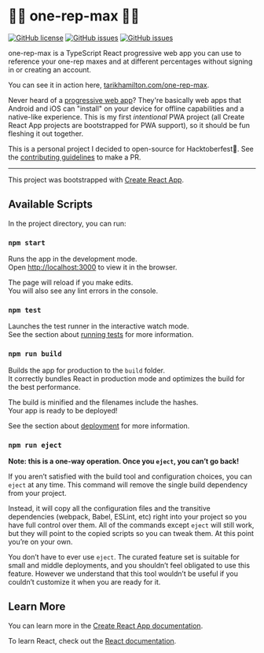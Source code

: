 # 🏋️‍♂️ one-rep-max 🏋️‍♀️

[![GitHub license](https://img.shields.io/github/license/tarikhamilton/one-rep-max.svg)](https://github.com/tarikhamilton/one-rep-max/blob/main/LICENSE)
[![GitHub issues](https://img.shields.io/github/issues/tarikhamilton/one-rep-max.svg)](https://GitHub.com/tarikhamilton/one-rep-max/issues/)
[![GitHub issues](https://img.shields.io/github/issues-closed/tarikhamilton/one-rep-max.svg)](https://GitHub.com/tarikhamilton/one-rep-max/issues?q=is%3Aissue+is%3Aclosed)

one-rep-max is a TypeScript React progressive web app you can use to reference your one-rep maxes and at different percentages without signing in or creating an account.

You can see it in action here, [tarikhamilton.com/one-rep-max](https://tarikhamilton.com/one-rep-max).

Never heard of a [progressive web app](https://developer.mozilla.org/en-US/docs/Web/Progressive_web_apps)? They're basically web apps that Android and iOS can "install" on your device for offline capabilities and a native-like experience. This is my first _intentional_ PWA project (all Create React App projects are bootstrapped for PWA support), so it should be fun fleshing it out together.

This is a personal project I decided to open-source for Hacktoberfest🎃. See the [contributing guidelines](https://github.com/tarikhamilton/one-rep-max/blob/main/CONTRIBUTING.md) to make a PR.

---

This project was bootstrapped with [Create React App](https://github.com/facebook/create-react-app).

## Available Scripts

In the project directory, you can run:

### `npm start`

Runs the app in the development mode.<br />
Open [http://localhost:3000](http://localhost:3000) to view it in the browser.

The page will reload if you make edits.<br />
You will also see any lint errors in the console.

### `npm test`

Launches the test runner in the interactive watch mode.<br />
See the section about [running tests](https://facebook.github.io/create-react-app/docs/running-tests) for more information.

### `npm run build`

Builds the app for production to the `build` folder.<br />
It correctly bundles React in production mode and optimizes the build for the best performance.

The build is minified and the filenames include the hashes.<br />
Your app is ready to be deployed!

See the section about [deployment](https://facebook.github.io/create-react-app/docs/deployment) for more information.

### `npm run eject`

**Note: this is a one-way operation. Once you `eject`, you can’t go back!**

If you aren’t satisfied with the build tool and configuration choices, you can `eject` at any time. This command will remove the single build dependency from your project.

Instead, it will copy all the configuration files and the transitive dependencies (webpack, Babel, ESLint, etc) right into your project so you have full control over them. All of the commands except `eject` will still work, but they will point to the copied scripts so you can tweak them. At this point you’re on your own.

You don’t have to ever use `eject`. The curated feature set is suitable for small and middle deployments, and you shouldn’t feel obligated to use this feature. However we understand that this tool wouldn’t be useful if you couldn’t customize it when you are ready for it.

## Learn More

You can learn more in the [Create React App documentation](https://facebook.github.io/create-react-app/docs/getting-started).

To learn React, check out the [React documentation](https://reactjs.org/).
